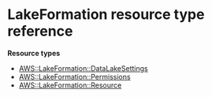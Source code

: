 # LakeFormation resource type reference<a name="AWS_LakeFormation"></a>

**Resource types**
+ [AWS::LakeFormation::DataLakeSettings](aws-resource-lakeformation-datalakesettings.md)
+ [AWS::LakeFormation::Permissions](aws-resource-lakeformation-permissions.md)
+ [AWS::LakeFormation::Resource](aws-resource-lakeformation-resource.md)